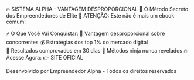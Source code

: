 🔥 SISTEMA ALPHA - VANTAGEM DESPROPORCIONAL
💎 O Método Secreto dos Empreendedores de Elite
🚨 ATENÇÃO: Este não é mais um ebook comum!

⚡ O Que Você Vai Conquistar:
🎯 Vantagem desproporcional sobre concorrentes
💰 Estratégias dos top 1% do mercado digital  
🚀 Resultados comprovados em 30 dias
💎 Métodos ninja nunca revelados
🔥 Acesse Agora:
👉 SITE OFICIAL


Desenvolvido por Empreendedor Alpha - Todos os direitos reservados
